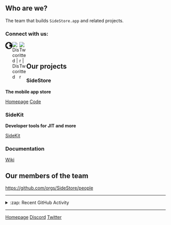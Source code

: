 <!-- 
Docs: How to use GitHub README and actions to auto-generate embedded content.
https://github.com/anuraghazra/github-readme-stats
https://www.youtube.com/watch?v=n6d4KHSKqGk
https://github.com/rahuldkjain/github-profile-readme-generator
 -->

## Who are we?

The team that builds `SideStore.app` and related projects.

### Connect with us:

<!--
[![Website](https://img.shields.io/website?label=sidestore.io&style=for-the-badge&url=https://sidestore.io)](https://sidestore.io)
[![Twitter Follow](https://img.shields.io/twitter/follow/sidestore_io?color=1DA1F2&logo=twitter&style=for-the-badge)](https://twitter.com/intent/follow?original_referer=https%3A%2F%2Fgithub.com%2Fsidestore&screen_name=sidestore)
[![GitHub Followers](https://img.shields.io/github/followers/sidestore?style=for-the-badge)]()
[![GitHub Sponsors](https://img.shields.io/github/sponsors/sidestore?style=for-the-badge
)]() 
-->

[<img align="left" alt="sidestore.io" width="22px" src="https://raw.githubusercontent.com/iconic/open-iconic/master/svg/globe.svg" />][website]
[<img align="left" alt="Discord | Discord" width="22px" src="https://cdn.jsdelivr.net/npm/simple-icons@v3/icons/discord.svg" />][discord]
[<img align="left" alt="Twitter | Twitter" width="22px" src="https://cdn.jsdelivr.net/npm/simple-icons@v3/icons/twitter.svg" />][twitter]

<br />
<br />

## Our projects

### SideStore

__The mobile app store__

[Homepage][website]
[Code][git.sidestore]

### SideKit

__Developer tools for JIT and more__

[SideKit][git.sidekit]

### Documentation

[Wiki][wiki]

## Our members of the team

https://github.com/orgs/SideStore/people

---

<details>
  <summary>:zap: Recent GitHub Activity</summary>

<!--START_SECTION:activity-->
1. ❗️ Closed issue [#541](https://github.com/SideStore/SideStore/issues/541) in [SideStore/SideStore](https://github.com/SideStore/SideStore)
2. 🗣 Commented on [#541](https://github.com/SideStore/SideStore/issues/541) in [SideStore/SideStore](https://github.com/SideStore/SideStore)
3. ❗️ Opened issue [#541](https://github.com/SideStore/SideStore/issues/541) in [SideStore/SideStore](https://github.com/SideStore/SideStore)
4. ❗️ Opened issue [#540](https://github.com/SideStore/SideStore/issues/540) in [SideStore/SideStore](https://github.com/SideStore/SideStore)
5. 🗣 Commented on [#539](https://github.com/SideStore/SideStore/issues/539) in [SideStore/SideStore](https://github.com/SideStore/SideStore)
6. 💪 Opened PR [#539](https://github.com/SideStore/SideStore/pull/539) in [SideStore/SideStore](https://github.com/SideStore/SideStore)
7. 🗣 Commented on [#529](https://github.com/SideStore/SideStore/issues/529) in [SideStore/SideStore](https://github.com/SideStore/SideStore)
8. 🗣 Commented on [#538](https://github.com/SideStore/SideStore/issues/538) in [SideStore/SideStore](https://github.com/SideStore/SideStore)
9. 💪 Opened PR [#538](https://github.com/SideStore/SideStore/pull/538) in [SideStore/SideStore](https://github.com/SideStore/SideStore)
10. 🗣 Commented on [#537](https://github.com/SideStore/SideStore/issues/537) in [SideStore/SideStore](https://github.com/SideStore/SideStore)
11. 💪 Opened PR [#537](https://github.com/SideStore/SideStore/pull/537) in [SideStore/SideStore](https://github.com/SideStore/SideStore)
12. 🗣 Commented on [#193](https://github.com/SideStore/SideStore/issues/193) in [SideStore/SideStore](https://github.com/SideStore/SideStore)
13. 🗣 Commented on [#535](https://github.com/SideStore/SideStore/issues/535) in [SideStore/SideStore](https://github.com/SideStore/SideStore)
14. 🗣 Commented on [#535](https://github.com/SideStore/SideStore/issues/535) in [SideStore/SideStore](https://github.com/SideStore/SideStore)
15. 🗣 Commented on [#463](https://github.com/SideStore/SideStore/issues/463) in [SideStore/SideStore](https://github.com/SideStore/SideStore)
16. 🗣 Commented on [#535](https://github.com/SideStore/SideStore/issues/535) in [SideStore/SideStore](https://github.com/SideStore/SideStore)
17. 🎉 Merged PR [#536](https://github.com/SideStore/SideStore/pull/536) in [SideStore/SideStore](https://github.com/SideStore/SideStore)
18. 🗣 Commented on [#536](https://github.com/SideStore/SideStore/issues/536) in [SideStore/SideStore](https://github.com/SideStore/SideStore)
19. 🗣 Commented on [#536](https://github.com/SideStore/SideStore/issues/536) in [SideStore/SideStore](https://github.com/SideStore/SideStore)
20. 🗣 Commented on [#535](https://github.com/SideStore/SideStore/issues/535) in [SideStore/SideStore](https://github.com/SideStore/SideStore)
<!--END_SECTION:activity-->

</details>

---

[Homepage][patreon] [Discord][discord] [Twitter][twitter]

<!--
- [Patreon][patreon]
- [OpenCollective][opencollective]
- [YouTube][youtube]
-->

[website]: https://sidestore.io
[wiki]: https://wiki.sidestore.io
[twitter]: https://twitter.com/sidestore_io
[discord]: https://discord.gg/sidestore-949183273383395328
[youtube]: https://youtube.com/TODO
[patreon]: https://www.patreon.com/SideStore
[opencollective]: https://opencollective.com/TODO
[git.sidestore]: https://github.com/SideStore/SideStore/
[git.sidekit]: https://github.com/SideStore/SideKit

